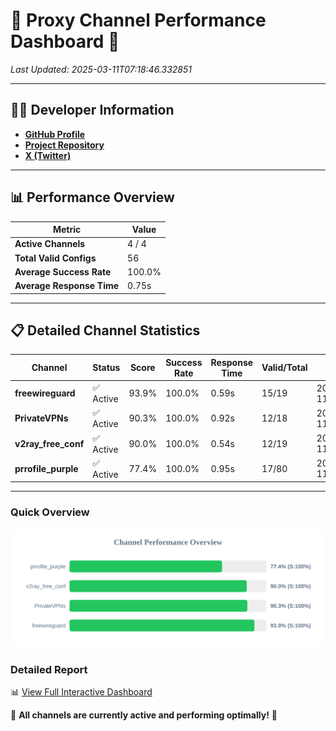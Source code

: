 # 🌟 Proxy Channel Performance Dashboard 🌟

_Last Updated: 2025-03-11T07:18:46.332851_

---

## 👩‍💻 Developer Information

- **[GitHub Profile](https://github.com/4n0nymou3)**  
- **[Project Repository](https://github.com/4n0nymou3/multi-proxy-config-fetcher)**  
- **[X (Twitter)](https://x.com/4n0nymou3)**  

---

## 📊 Performance Overview

| Metric                | Value       |
|-----------------------|-------------|
| **Active Channels**   | 4 / 4       |
| **Total Valid Configs** | 56          |
| **Average Success Rate** | 100.0%      |
| **Average Response Time** | 0.75s       |

---

## 📋 Detailed Channel Statistics

| Channel          | Status     | Score  | Success Rate | Response Time | Valid/Total | Last Success               |
|------------------|------------|--------|--------------|---------------|-------------|----------------------------|
| **freewireguard**  | ✅ Active  | 93.9%  | 100.0% | 0.59s         | 15/19       | 2025-03-11T07:18:46.331225 |
| **PrivateVPNs**  | ✅ Active  | 90.3%  | 100.0% | 0.92s         | 12/18       | 2025-03-11T07:18:45.718328 |
| **v2ray_free_conf**  | ✅ Active  | 90.0%  | 100.0% | 0.54s         | 12/19       | 2025-03-11T07:18:44.764909 |
| **prrofile_purple**  | ✅ Active  | 77.4%  | 100.0% | 0.95s         | 17/80       | 2025-03-11T07:18:44.155367 |

---

### Quick Overview
<div align="center">
  <a href="https://raw.githubusercontent.com/nullluser/NullRepo/refs/heads/main/assets/channel_stats_chart.svg">
    <img src="https://raw.githubusercontent.com/nullluser/NullRepo/refs/heads/main/assets/channel_stats_chart.svg" alt="Source Performance Statistics" width="800">
  </a>
</div>

### Detailed Report
📊 [View Full Interactive Dashboard](https://htmlpreview.github.io/?https://github.com/nullluser/NullRepo/blob/main/assets/performance_report.html)

🎉 **All channels are currently active and performing optimally!** 🎉
